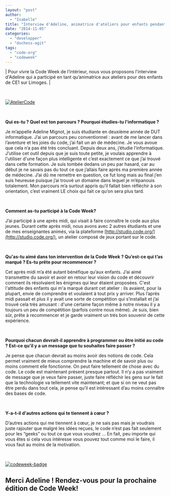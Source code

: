 ```yaml
---
layout: "post"
author: 
  - "Isabelle"
title: "Interview d'Adeline, animatrice d'ateliers pour enfants pendant la Code Week"
date: "2014-11-05"
categories: 
  - "developper"
  - "duchess-agit"
tags: 
  - "code-org"
  - "codeweek"
---
```


| Pour vivre la Code Week de l’intérieur, nous vous proposons l'interview d'Adeline qui a participé en tant qu’animatrice aux ateliers pour des enfants de CE1 sur Limoges. |

 

[![AtelierCode](/assets/2014/11/2014-11-05-interview-dadeline-animatrice-dateliers-pour-enfants-pendant-la-code-week/AtelierCode-300x224.jpg)](/assets/2014/11/2014-11-05-interview-dadeline-animatrice-dateliers-pour-enfants-pendant-la-code-week/AtelierCode.jpg)

 

**Qui es-tu ? **Quel est ton parcours ? Pourquoi étudies-tu l'informatique ?****

Je m’appelle Adeline Mignot, je suis étudiante en deuxième année de DUT informatique. J’ai un parcours peu conventionnel : avant de me lancer dans l’aventure et les joies du code, j’ai fait un an de médecine. Je vous avoue que cela n’a pas été très concluant. Depuis deux ans, j’étudie l’informatique. J’utilise cet outil depuis que je suis toute petite, je voulais apprendre à l'utiliser d'une façon plus intelligente et c’est exactement ce que j’ai trouvé dans cette formation. Je suis tombée dedans un peu par hasard, car au début je ne savais pas du tout ce que j’allais faire après ma première année de médecine. J’ai dû me remettre en question, ce fut long mais au final j’en suis heureuse puisque j’ai trouvé un domaine dans lequel je m’épanouis totalement. Mon parcours m’a surtout appris qu’il fallait bien réfléchir à son orientation, c’est vraiment LE choix qui fait ce qu’on sera plus tard.

 

**Comment as-tu participé à la Code Week?**

J’ai participé à une après midi, qui visait à faire connaître le code aux plus jeunes. Durant cette après midi, nous avons avec 2 autres étudiants et une de mes enseignantes animés, via la plateforme [http://studio.code.org/](http://studio.code.org/), un atelier composé de jeux portant sur le code.

 

**Qu'as-tu aimé dans ton intervention de la Code Week ? Qu’est-ce qui t’as marqué ? Es-tu prête pour recommencer ?**

Cet après midi m’a été autant bénéfique qu’aux enfants. J’ai aimé transmettre du savoir et avoir en retour leur vision du code et découvrir comment ils résolvaient les énigmes qui leur étaient proposées. C'est l'attitude des enfants qui m'a marqué durant cet atelier : ils avaient, pour la plupart, envie de comprendre et voulaient à tout prix y arriver. Plus l’après midi passait et plus il y avait une sorte de compétition qui s’installait et j’ai trouvé cela très amusant : d'une certaine façon même à notre niveau il y a toujours un peu de compétition (parfois contre nous même). Je suis, bien sûr, prête à recommencer et je garde vraiment un très bon souvenir de cette expérience.

 

**Pourquoi chacun devrait-il apprendre à programmer ou être initié au code ? Est-ce qu’il y a un message que tu souhaites faire passer ?**

Je pense que chacun devrait au moins avoir des notions de code. Cela permet vraiment de mieux comprendre la machine et de savoir plus ou moins comment elle fonctionne. On peut faire tellement de chose avec du code. Le code est maintenant présent presque partout. Il n’y a pas vraiment de message que je veux faire passer, juste faire réfléchir les gens sur le fait que la technologie va tellement vite maintenant; et que si on ne veut pas être perdu dans tout cela, je pense qu’il est intéressant d’au moins connaître des bases de code.

 

**Y-a-t-il d'autres actions qui te tiennent à cœur ?**

D’autres actions qui me tiennent à cœur, je ne sais pas mais je voudrais juste rajouter que malgré les idées reçues, le code n’est pas fait seulement pour les “geeks” ou tout ce que vous voudrez … En fait, peu importe qui vous êtes si cela vous intéresse vous pouvez tout comme moi le faire, il vous faut au moins de la motivation.  

 

[![codeweek-badge](/assets/2014/11/2014-11-05-interview-dadeline-animatrice-dateliers-pour-enfants-pendant-la-code-week/codeweek-badge-300x105.png)](/assets/2014/11/2014-11-05-interview-dadeline-animatrice-dateliers-pour-enfants-pendant-la-code-week/codeweek-badge.png)

## **Merci Adeline ! Rendez-vous pour la prochaine édition de Code Week!**
